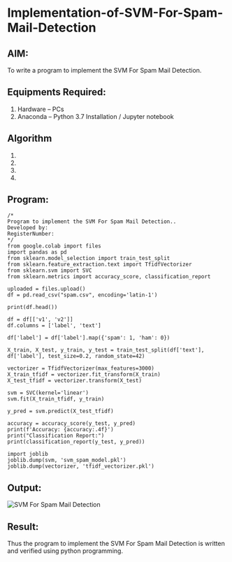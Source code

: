 # Implementation-of-SVM-For-Spam-Mail-Detection

## AIM:
To write a program to implement the SVM For Spam Mail Detection.

## Equipments Required:
1. Hardware – PCs
2. Anaconda – Python 3.7 Installation / Jupyter notebook

## Algorithm
1. 
2. 
3. 
4. 

## Program:
```
/*
Program to implement the SVM For Spam Mail Detection..
Developed by: 
RegisterNumber:  
*/
from google.colab import files
import pandas as pd
from sklearn.model_selection import train_test_split
from sklearn.feature_extraction.text import TfidfVectorizer
from sklearn.svm import SVC
from sklearn.metrics import accuracy_score, classification_report

uploaded = files.upload()  
df = pd.read_csv("spam.csv", encoding='latin-1')  

print(df.head())

df = df[['v1', 'v2']]  
df.columns = ['label', 'text']  

df['label'] = df['label'].map({'spam': 1, 'ham': 0})

X_train, X_test, y_train, y_test = train_test_split(df['text'], df['label'], test_size=0.2, random_state=42)

vectorizer = TfidfVectorizer(max_features=3000) 
X_train_tfidf = vectorizer.fit_transform(X_train)
X_test_tfidf = vectorizer.transform(X_test)

svm = SVC(kernel='linear')
svm.fit(X_train_tfidf, y_train)

y_pred = svm.predict(X_test_tfidf)

accuracy = accuracy_score(y_test, y_pred)
print(f'Accuracy: {accuracy:.4f}')
print("Classification Report:")
print(classification_report(y_test, y_pred))

import joblib
joblib.dump(svm, 'svm_spam_model.pkl')
joblib.dump(vectorizer, 'tfidf_vectorizer.pkl')

```

## Output:
![SVM For Spam Mail Detection](sam.png)


## Result:
Thus the program to implement the SVM For Spam Mail Detection is written and verified using python programming.
